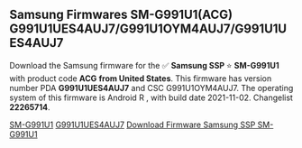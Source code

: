 <h2>Samsung Firmwares SM-G991U1(ACG) G991U1UES4AUJ7/G991U1OYM4AUJ7/G991U1UES4AUJ7</h2>
Download the Samsung firmware for the ✅ <strong>Samsung SSP </strong> ⭐ <strong>SM-G991U1</strong> with product code <strong>ACG</strong> <strong> from United States</strong>. This firmware has version number PDA <strong>G991U1UES4AUJ7</strong> and CSC G991U1OYM4AUJ7. The operating system of this firmware is Android R , with build date 2021-11-02. Changelist <strong>22265714</strong>.


[SM-G991U1](https://samfirm.shop/samsung/model/SM-G991U1)
[G991U1UES4AUJ7](https://samfirm.shop/samsung/pda/G991U1UES4AUJ7)
[Download Firmware Samsung SSP SM-G991U1](https://samfirm.shop/samsung/firmware/470608)
